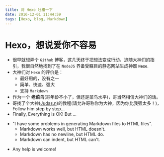 ```yaml
---
title: 对 Hexo 吐槽一下
date: 2016-12-01 11:44:59
tags: [Hexo, blog, Markdown]
---
```


# Hexo，想说爱你不容易

* 很早就想弄个 `Github` 博客，这几天终于把想法变成行动，追随大神们的指引，我很自然地找到了在 `NodeJS` 界备受瞩目的静态网站生成神器 **`Hexo`**.
* 大神们对 `Hexo` 的评价是：
    * 最好用的，没有之一
    * 简单、快速、强大
    * 支持 `Markdown`
* 作为一个 __老菜鸟__(哥年龄不小了，但还是菜鸟水平)，哥当然相信大神们的话。
* 哥找了个大神([Judas.n](http://code.youmeek.com))的教程(请允许哥称你为大神，因为你比我强太多！)，Follow him step by step...
* Finally, Everything is OK! But ...
- "I have some problems in generating Markdown files to HTML files".
    - Markdown works well, but HTML doesn't.
    - Markdown has no newline, but HTML do.
    - Markdown can indent, but HTML can't.
* Any help is welcome!